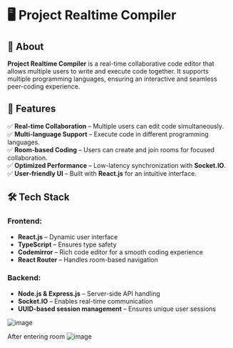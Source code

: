 # 🖥️ Project Realtime Compiler  

## 📌 About  
**Project Realtime Compiler** is a real-time collaborative code editor that allows multiple users to write and execute code together. It supports multiple programming languages, ensuring an interactive and seamless peer-coding experience.  

## 🚀 Features  
✅ **Real-time Collaboration** – Multiple users can edit code simultaneously.  
✅ **Multi-language Support** – Execute code in different programming languages.  
✅ **Room-based Coding** – Users can create and join rooms for focused collaboration.  
✅ **Optimized Performance** – Low-latency synchronization with **Socket.IO**.  
✅ **User-friendly UI** – Built with **React.js** for an intuitive interface.  

## 🛠️ Tech Stack  

### **Frontend:**  
- **React.js** – Dynamic user interface  
- **TypeScript** – Ensures type safety  
- **Codemirror** – Rich code editor for a smooth coding experience  
- **React Router** – Handles room-based navigation  

### **Backend:**  
- **Node.js & Express.js** – Server-side API handling  
- **Socket.IO** – Enables real-time communication  
- **UUID-based session management** – Ensures unique user sessions  



![image](https://github.com/Triptigithub/Project-realtime-compiler/assets/97337950/ddbd3986-01f1-49b2-9ad8-6b8109eb470d)


After entering room
![image](https://github.com/Triptigithub/Project-realtime-compiler/assets/97337950/3fa1289c-6a82-4506-af31-0a06c258feec)

